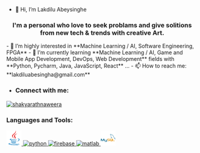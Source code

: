 - 👋 Hi, I’m Lakdilu Abeysinghe
<h3 align="center"> I'm a personal who love to seek problams and give solitions from new tech & trends with creative Art. </h3>
- 👀 I’m highly interested in **Machine Learning / AI, Software Engineering, FPGA**
- 🌱 I’m currently learning **Machine Learning / AI, Game and Mobile App Development, DevOps, Web Development** fields with **Python, Pycharm, Java, JavaScript, React** ...
<!-- - 💞️ I’m looking to collaborate on ... -->
- 📫 How to reach me: **lakdiluabesingha@gmail.com**

- <h3 align="left">Connect with me:</h3>
<p align="left">
<a href="https://www.linkedin.com/in/lakdilu-abesingha-311396213/" target="blank"><img align="center" src="https://raw.githubusercontent.com/rahuldkjain/github-profile-readme-generator/master/src/images/icons/Social/linked-in-alt.svg" alt="shakyarathnaweera" height="30" width="40" /></a> <ion-icon name="earth-outline"></ion-icon>
</p>

<h3 align="left">Languages and Tools:</h3>
<p align="left"> <a href="https://www.java.com" target="_blank" rel="noreferrer"> <img src="https://raw.githubusercontent.com/devicons/devicon/master/icons/java/java-original.svg" alt="java" width="40" height="40"/> </a> <a href="https://www.python.com" target="_blank" rel="noreferrer"> <img src="https://github.com/yurijserrano/Github-Profile-Readme-Logos/blob/master/programming%20languages/python.svg" alt="python" width="40" height="40"/> </a> <a href="https://firebase.google.com/" target="_blank" rel="noreferrer"> <img src="https://www.vectorlogo.zone/logos/firebase/firebase-icon.svg" alt="firebase" width="40" height="40"/> </a> <a href="https://www.mathworks.com/" target="_blank" rel="noreferrer"> <img src="https://upload.wikimedia.org/wikipedia/commons/2/21/Matlab_Logo.png" alt="matlab" width="40" height="40"/> </a> <a href="https://www.mysql.com/" target="_blank" rel="noreferrer"> <img src="https://raw.githubusercontent.com/devicons/devicon/master/icons/mysql/mysql-original-wordmark.svg" alt="mysql" width="40" height="40"/> </a> </p>


<!---
LakdiluA12X/LakdiluA12X is a ✨ special ✨ repository because its `README.md` (this file) appears on your GitHub profile.
You can click the Preview link to take a look at your changes.
--->
